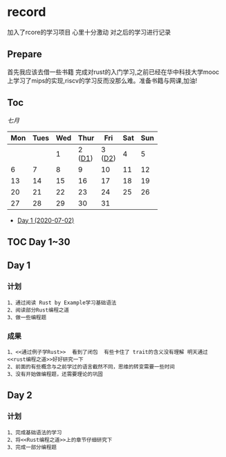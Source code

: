 # record
加入了rcore的学习项目 心里十分激动  对之后的学习进行记录

## Prepare

首先我应该去借一些书籍 完成对rust的入门学习,之前已经在华中科技大学mooc上学习了mips的实现,riscv的学习反而没那么难。准备书籍与网课,加油!

## Toc

*七月*

| Mon                  | Tues                 | Wed                  | Thur                 | Fri                  | Sat                  | Sun                  |
|----------------------|----------------------|----------------------|----------------------|----------------------|----------------------|----------------------|
|                      |                      | 1                    | 2<br> ([D1](#0))     | 3<br> ([D2](#1))     | 4                    | 5                    |
| 6                    | 7                    | 8                    | 9                    | 10                   | 11                   | 12                   |
| 13                   | 14                   | 15                   | 16                   | 17                   | 18                   | 19                   |
| 20                   | 21                   | 22                   | 23                   | 24                   | 25                   | 26                   |
| 27                   | 28                   | 29                   | 30                   | 31                   |                      |                      |

* [Day   1    (2020-07-02)](#0)   


## TOC Day 1~30

<span id="0"></span>
## Day 1
### 计划
    1、通过阅读 Rust by Example学习基础语法
    2、阅读部分Rust编程之道
    3、做一些编程题

### 成果 
    1、<<通过例子学Rust>>  看到了闭包  有些卡住了 trait的含义没有理解 明天通过<<rust编程之道>>好好研究一下
    2、前面的有些概念与之前学过的语言截然不同，思维的转变需要一些时间
    3、没有开始做编程题，还需要理论的巩固
    
    
<span id="0"></span>
## Day 2
### 计划
    1、完成基础语法的学习
    2、将<<Rust编程之道>>上的章节仔细研究下
    3、完成一部分编程题

